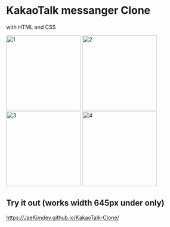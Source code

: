 # KakaoTalk messanger Clone

with HTML and CSS

<img width="200" alt="1" src="https://user-images.githubusercontent.com/84453688/150491361-4bda7b65-6bba-4890-a934-5ed67be0b049.png"> <img width="200" alt="2" src="https://user-images.githubusercontent.com/84453688/150491378-cf9ef31c-f0d4-47f5-9281-7f6186fa66d3.png"> <img width="200" alt="3" src="https://user-images.githubusercontent.com/84453688/150491385-b91af63c-ccf3-4069-a5b2-01e98d242ee1.png"> <img width="200" alt="4" src="https://user-images.githubusercontent.com/84453688/150491386-05bdd44a-c96a-4ff6-90cd-5b853e8c7d96.png">


## Try it out (works width 645px under only)
https://JaeKimdev.github.io/KakaoTalk-Clone/

